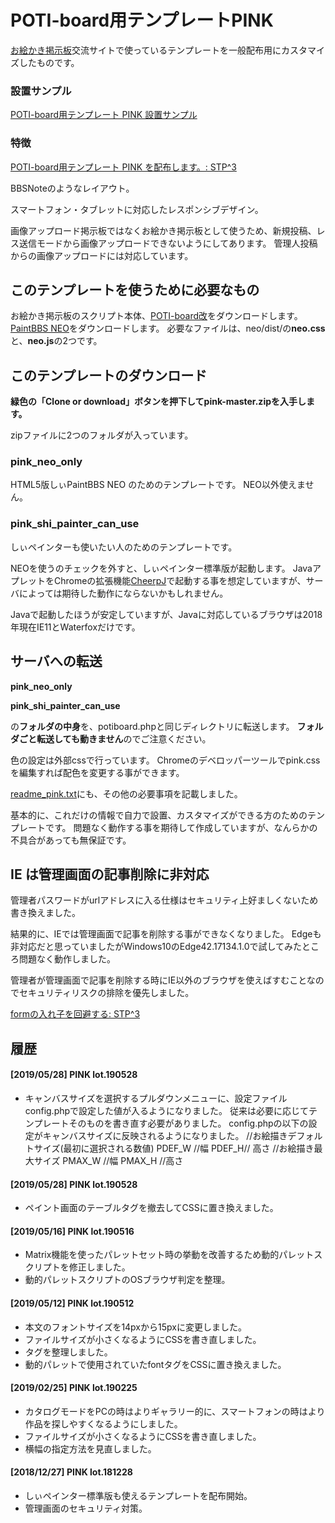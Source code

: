 # POTI-board用テンプレートPINK

[お絵かき掲示板](https://pbbs.sakura.ne.jp/)交流サイトで使っているテンプレートを一般配布用にカスタマイズしたものです。

### 設置サンプル

[POTI-board用テンプレート PINK 設置サンプル](https://pbbs.sakura.ne.jp/cgi/neosample/poti/)

### 特徴

[POTI-board用テンプレート PINK を配布します。: STP^3](http://stp.sblo.jp/article/182310034.html)

BBSNoteのようなレイアウト。

スマートフォン・タブレットに対応したレスポンシブデザイン。

画像アップロード掲示板ではなくお絵かき掲示板として使うため、新規投稿、レス送信モードから画像アップロードできないようにしてあります。
管理人投稿からの画像アップロードには対応しています。

## このテンプレートを使うために必要なもの

お絵かき掲示板のスクリプト本体、[POTI-board改](https://sakots.red/poti/)をダウンロードします。
[PaintBBS NEO](https://github.com/funige/neo)をダウンロードします。
必要なファイルは、neo/dist/の**neo.css**と、**neo.js**の2つです。

## このテンプレートのダウンロード 

**緑色の「Clone or download」ボタンを押下してpink-master.zipを入手します。**

zipファイルに2つのフォルダが入っています。

### pink_neo_only

HTML5版しぃPaintBBS NEO のためのテンプレートです。
NEO以外使えません。

### pink_shi_painter_can_use

しぃペインターも使いたい人のためのテンプレートです。

NEOを使うのチェックを外すと、しぃペインター標準版が起動します。
JavaアプレットをChromeの拡張機能[CheerpJ](https://chrome.google.com/webstore/detail/cheerpj-applet-runner/bbmolahhldcbngedljfadjlognfaaein)で起動する事を想定していますが、サーバによっては期待した動作にならないかもしれません。

Javaで起動したほうが安定していますが、Javaに対応しているブラウザは2018年現在IE11とWaterfoxだけです。

## サーバへの転送

**pink_neo_only**

**pink_shi_painter_can_use**

の**フォルダの中身**を、potiboard.phpと同じディレクトリに転送します。
**フォルダごと転送しても動きません**のでご注意ください。

色の設定は外部cssで行っています。
Chromeのデベロッパーツールでpink.cssを編集すれば配色を変更する事ができます。

[readme_pink.txt](https://github.com/satopian/pink/blob/master/pink_neo_only/readme_pink.txt)にも、その他の必要事項を記載しました。

基本的に、これだけの情報で自力で設置、カスタマイズができる方のためのテンプレートです。
問題なく動作する事を期待して作成していますが、なんらかの不具合があっても無保証です。

## IE は管理画面の記事削除に非対応

管理者パスワードがurlアドレスに入る仕様はセキュリティ上好ましくないため書き換えました。

結果的に、IEでは管理画面で記事を削除する事ができなくなりました。
Edgeも非対応だと思っていましたがWindows10のEdge42.17134.1.0で試してみたところ問題なく動作しました。

管理者が管理画面で記事を削除する時にIE以外のブラウザを使えばすむことなのでセキュリティリスクの排除を優先しました。

[formの入れ子を回避する: STP^3](http://stp.sblo.jp/article/185279768.html)

## 履歴
#### [2019/05/28] PINK lot.190528

- キャンバスサイズを選択するプルダウンメニューに、設定ファイルconfig.phpで設定した値が入るようになりました。
 従来は必要に応じてテンプレートそのものを書き直す必要がありました。
 config.phpの以下の設定がキャンバスサイズに反映されるようになりました。
 //お絵描きデフォルトサイズ(最初に選択される数値)
 PDEF_W //幅
 PDEF_H// 高さ
 //お絵描き最大サイズ
 PMAX_W //幅
 PMAX_H //高さ

#### [2019/05/28] PINK lot.190528

- ペイント画面のテーブルタグを撤去してCSSに置き換えました。

#### [2019/05/16] PINK lot.190516

- Matrix機能を使ったパレットセット時の挙動を改善するため動的パレットスクリプトを修正しました。
- 動的パレットスクリプトのOSブラウザ判定を整理。

#### [2019/05/12] PINK lot.190512

- 本文のフォントサイズを14pxから15pxに変更しました。
- ファイルサイズが小さくなるようにCSSを書き直しました。
- タグを整理しました。
- 動的パレットで使用されていたfontタグをCSSに置き換えました。

#### [2019/02/25] PINK lot.190225

- カタログモードをPCの時はよりギャラリー的に、スマートフォンの時はより作品を探しやすくなるようにしました。
- ファイルサイズが小さくなるようにCSSを書き直しました。
- 横幅の指定方法を見直しました。

#### [2018/12/27] PINK lot.181228

- しぃペインター標準版も使えるテンプレートを配布開始。
- 管理画面のセキュリティ対策。

